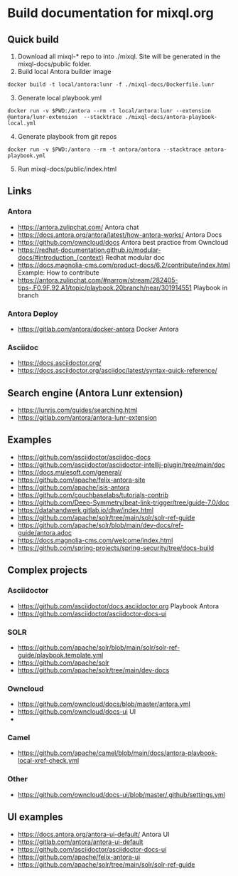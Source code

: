 # Build documentation for mixql.org

## Quick build

1. Download all mixql-* repo to into ./mixql. Site will be generated in the mixql-docs/public folder.
2. Build local Antora builder image

```
docker build -t local/antora:lunr -f ./mixql-docs/Dockerfile.lunr
```

3. Generate local playbook.yml

```
docker run -v $PWD:/antora --rm -t local/antora:lunr --extension @antora/lunr-extension  --stacktrace ./mixql-docs/antora-playbook-local.yml
```

4. Generate playbook from git repos

```
docker run -v $PWD:/antora --rm -t antora/antora --stacktrace antora-playbook.yml
  ```  
5. Run mixql-docs/public/index.html

## Links

### Antora
- https://antora.zulipchat.com/ Antora chat
- https://docs.antora.org/antora/latest/how-antora-works/ Antora Docs
- https://github.com/owncloud/docs Antora best practice from Owncloud
- https://redhat-documentation.github.io/modular-docs/#introduction_{context} Redhat modular doc
- https://docs.magnolia-cms.com/product-docs/6.2/contribute/index.html Example: How to contribute
- https://antora.zulipchat.com/#narrow/stream/282405-tips-.F0.9F.92.A1/topic/playbook.20branch/near/301914551 Playbook in branch

### Antora Deploy
- https://gitlab.com/antora/docker-antora Docker Antora

### Asciidoc
- https://docs.asciidoctor.org/ 
- https://docs.asciidoctor.org/asciidoc/latest/syntax-quick-reference/ 

## Search engine (Antora Lunr extension)
- https://lunrjs.com/guides/searching.html
- https://gitlab.com/antora/antora-lunr-extension

## Examples
- https://github.com/asciidoctor/asciidoc-docs
- https://github.com/asciidoctor/asciidoctor-intellij-plugin/tree/main/doc
- https://docs.mulesoft.com/general/
- https://github.com/apache/felix-antora-site
- https://github.com/apache/isis-antora
- https://github.com/couchbaselabs/tutorials-contrib 
- https://github.com/Deep-Symmetry/beat-link-trigger/tree/guide-7.0/doc
- https://datahandwerk.gitlab.io/dhw/index.html
- https://github.com/apache/solr/tree/main/solr/solr-ref-guide
- https://github.com/apache/solr/blob/main/dev-docs/ref-guide/antora.adoc
- https://docs.magnolia-cms.com/welcome/index.html 
- https://github.com/spring-projects/spring-security/tree/docs-build

## Complex projects
### Asciidoctor
- https://github.com/asciidoctor/docs.asciidoctor.org Playbook Antora
- https://github.com/asciidoctor/asciidoctor-docs-ui

### SOLR
- https://github.com/apache/solr/blob/main/solr/solr-ref-guide/playbook.template.yml 
- https://github.com/apache/solr
- https://github.com/apache/solr/tree/main/dev-docs

### Owncloud
- https://github.com/owncloud/docs/blob/master/antora.yml
- https://github.com/owncloud/docs-ui UI
- 

### Camel
- https://github.com/apache/camel/blob/main/docs/antora-playbook-local-xref-check.yml

### Other
- https://github.com/owncloud/docs-ui/blob/master/.github/settings.yml

## UI examples
- https://docs.antora.org/antora-ui-default/ Antora UI
- https://gitlab.com/antora/antora-ui-default
- https://github.com/asciidoctor/asciidoctor-docs-ui 
- https://github.com/apache/felix-antora-ui 
- https://github.com/apache/solr/tree/main/solr/solr-ref-guide 



